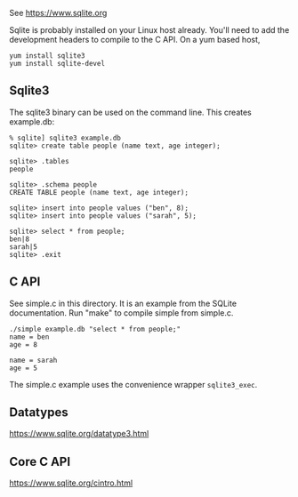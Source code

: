 See https://www.sqlite.org

Sqlite is probably installed on your Linux host already. You'll need to add the
development headers to compile to the C API. On a yum based host,

    yum install sqlite3
    yum install sqlite-devel

## Sqlite3

The sqlite3 binary can be used on the command line. This creates example.db:

    % sqlite] sqlite3 example.db
    sqlite> create table people (name text, age integer);

    sqlite> .tables
    people

    sqlite> .schema people
    CREATE TABLE people (name text, age integer);

    sqlite> insert into people values ("ben", 8);
    sqlite> insert into people values ("sarah", 5);

    sqlite> select * from people;
    ben|8
    sarah|5
    sqlite> .exit

## C API

See simple.c in this directory. It is an example from the SQLite documentation.
Run "make" to compile simple from simple.c.

    ./simple example.db "select * from people;"
    name = ben
    age = 8

    name = sarah
    age = 5

The simple.c example uses the convenience wrapper `sqlite3_exec`.

## Datatypes

https://www.sqlite.org/datatype3.html

## Core C API 

https://www.sqlite.org/cintro.html

